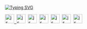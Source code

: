 <!---Пример кода-->
[![Typing SVG](https://readme-typing-svg.herokuapp.com?color=%2336BCF7&lines=Разработка+программного+обеспечения)](https://git.io/typing-svg)

<a href="https://github.com/rustam6274/Win_vcp"><img src="https://cdn.jsdelivr.net/gh/devicons/devicon@latest/icons/c/c-original.svg" title="js" width="30" height= "30"/>&nbsp; </a>
<img src="https://cdn.jsdelivr.net/gh/devicons/devicon@latest/icons/cplusplus/cplusplus-original.svg" title="js" width="30" height= "30"/>&nbsp;
<img src="https://cdn.jsdelivr.net/gh/devicons/devicon@latest/icons/csharp/csharp-original.svg" title="js" width="30" height= "30"/>&nbsp;
<img src="https://cdn.jsdelivr.net/gh/devicons/devicon@latest/icons/java/java-original.svg" title="js" width="30" height= "30"/>&nbsp;
<img src="https://cdn.jsdelivr.net/gh/devicons/devicon@latest/icons/php/php-original.svg" title="js" width="30" height= "30"/>&nbsp;
<img src="https://cdn.jsdelivr.net/gh/devicons/devicon@latest/icons/android/android-plain.svg" title="js" width="30" height= "30"/>&nbsp;
<img src="https://cdn.jsdelivr.net/gh/devicons/devicon@latest/icons/python/python-original.svg" title="js" width="30" height= "30"/>&nbsp;
         
          
          
          
          

          

